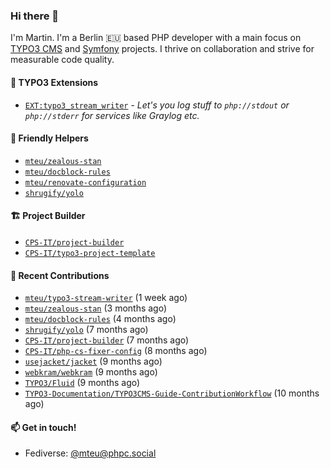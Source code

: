 ### Hi there 👋

I'm Martin. I'm a Berlin 🇪🇺 based PHP developer with a main focus on [TYPO3 CMS](https://typo3.org/) and [Symfony](https://symfony.com/) projects. I thrive on
collaboration and strive for measurable code quality.

#### 🧡 TYPO3 Extensions
- [`EXT:typo3_stream_writer`](https://github.com/mteu/typo3-stream-writer) - _Let's you log stuff to `php://stdout` or `php://stderr` for services like Graylog etc._

#### 🚜 Friendly Helpers

- [`mteu/zealous-stan`](https://github.com/mteu/zealous-stan)
- [`mteu/docblock-rules`](https://github.com/mteu/docblock-rules)
- [`mteu/renovate-configuration`](https://github.com/mteu/renovate-configuration)
- [`shrugify/yolo`](https://github.com/shrugify/yolo)

#### 🏗️ Project Builder

- [`CPS-IT/project-builder`](https://github.com/CPS-IT/project-builder)
- [`CPS-IT/typo3-project-template`](https://github.com/CPS-IT/typo3-project-template)

#### 👷 Recent Contributions


- [`mteu/typo3-stream-writer`](https://github.com/mteu/typo3-stream-writer) (1 week ago)
- [`mteu/zealous-stan`](https://github.com/mteu/zealous-stan) (3 months ago)
- [`mteu/docblock-rules`](https://github.com/mteu/docblock-rules) (4 months ago)
- [`shrugify/yolo`](https://github.com/shrugify/yolo) (7 months ago)
- [`CPS-IT/project-builder`](https://github.com/CPS-IT/project-builder) (7 months ago)
- [`CPS-IT/php-cs-fixer-config`](https://github.com/CPS-IT/php-cs-fixer-config) (8 months ago)
- [`usejacket/jacket`](https://github.com/usejacket/jacket) (9 months ago)
- [`webkram/webkram`](https://github.com/webkram/webkram) (9 months ago)
- [`TYPO3/Fluid`](https://github.com/TYPO3/Fluid) (9 months ago)
- [`TYPO3-Documentation/TYPO3CMS-Guide-ContributionWorkflow`](https://github.com/TYPO3-Documentation/TYPO3CMS-Guide-ContributionWorkflow) (10 months ago)

#### 📫 Get in touch!

- Fediverse: [@mteu@phpc.social](https://phpc.social/@mteu)
